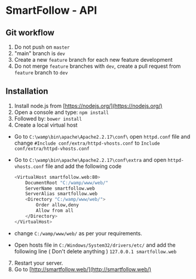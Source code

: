 # SmartFollow - API

## Git workflow

1. Do not push on `master`
2. "main" branch is `dev`
3. Create a new `feature` branch for each new feature development
4. Do not merge `feature` branches with `dev`, create a pull request from `feature` branch to `dev`

## Installation

1. Install node.js from [https://nodejs.org/](https://nodejs.org/)
2. Open a console and type: `npm install`
3. Followed by: `bower install`
4. Create a local virtual host
 * Go to `C:\wamp\bin\apache\Apache2.2.17\conf\`
	open `httpd.conf` file and change
	`#Include conf/extra/httpd-vhosts.conf`
	to
	`Include conf/extra/httpd-vhosts.conf`

 * Go to `C:\wamp\bin\apache\Apache2.2.17\conf\extra` and open `httpd-vhosts.conf` file and add the following code
	```sh
	<VirtualHost smartfollow.web:80>
	    DocumentRoot "C:/wamp/www/web/"
	    ServerName smartfollow.web
	    ServerAlias smartfollow.web
	    <Directory "C:/wamp/www/web/">
	        Order allow,deny
	        Allow from all
	    </Directory>
	</VirtualHost>
	```

 * change `C:/wamp/www/web/` as per your requirements.

 * Open hosts file in `C:/Windows/System32/drivers/etc/` and add the following line ( Don't delete anything ) 
	`127.0.0.1 smartfollow.web`

7. Restart your server.
8. Go to [http://smartfollow.web/](http://smartfollow.web/)